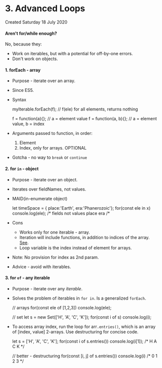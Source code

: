 # 3. Advanced Loops
Created Saturday 18 July 2020

#### Aren't for/while enough?
No, because they:

* Work on iterables, but with a potential for off-by-one errors.
* Don't work on objects.


#### 1. forEach - array

* Purpose - iterate over an array.
* Since ES5.
* Syntax

	myIterable.forEach(f); // f(ele) for all elements, returns nothing
	
	f = function(a){};	// a  = element value
	f = function(a, b){}; // a = element value, b = index


* Arguments passed to function, in order:
	1. Element
	2. Index, only for arrays. OPTIONAL
* Gotcha - no way to ``break`` or ``continue``


#### 2. for ``in`` - object

* Purpose - iterate over an object.
* Iterates over fieldNames, not values.
* MAID(in-enumerate object)

	let timeSpace = { place:'Earth',  era:'Phanerozoic'};
	for(const ele in x)
		console.log(ele);
	/* fields not values
	place
	era
	/*


* Cons
	* Works only for one iterable - array.
	* Iteration will include functions, in addition to indices of the array. [See](messyForIn.js).
	* Loop variable is the index instead of element for arrays.
* Note: No provision for index as 2nd param.
* Advice - avoid with iterables.


#### 3. for ``of`` - any iterable

* Purpose - iterate over any *iterable*.
* Solves the problem of iterables in ``for in``. Is a generalized ``forEach``.

	// arrays
	for(const ele of [1,2,3])
		console.log(ele);
	
	// set
	let s = new Set(['H', 'A', 'C', 'K']);
	for(const i of s)
		console.log(i);


* To access array index, run the loop for arr``.entries()``, which is an array of [index, value] 2-arrays. Use destructuring for concise code.

	let s = ['H', 'A', 'C', 'K'];
	for(const i of s.entries())
		console.log(i[1]);
	/*
	H
	A
	C
	K
	*/
	
	// better - destructuring
	for(const [i, j] of s.entries())
		console.log(i)
	/*
	0
	1
	2
	3
	*/

